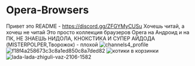# Opera-Browsers
Привет это README - https://discord.gg/ZFGYMyCUSu
Хочешь читай, а хочеш не читай
Это просто коллекция браузеров Opera на Андроид и на ПК,
НЕ ЗНАЕШЬ НИДОЛА, КНОКСТИКА И СУПЕР АЙДОДА (MISTERPOLPER,Творожок) - плохой
![channels4_profile](https://user-images.githubusercontent.com/74976236/208073743-01a059b1-1925-45ab-af9b-c9545d19f36e.jpg)
![f18f4a258673c3c8a1ed850c8a7ded82](https://user-images.githubusercontent.com/74976236/208073766-06e8f81e-3301-4d98-af0f-6ac46bb3009d.png)
![котики в корзинки](https://user-images.githubusercontent.com/74976236/208073777-cdffd595-e317-4049-9e3f-7c738fe6957c.png)
![lada-lada-zhiguli-vaz-2106-1582](https://user-images.githubusercontent.com/74976236/208073820-404a485f-b213-4671-8990-6f0922b739ca.jpg)
